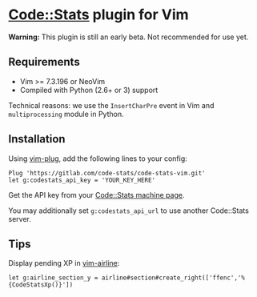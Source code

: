 # [Code::Stats](https://codestats.net) plugin for Vim

**Warning:** This plugin is still an early beta. Not recommended for use yet.

## Requirements

- Vim >= 7.3.196 or NeoVim
- Compiled with Python (2.6+ or 3) support

Technical reasons: we use the `InsertCharPre` event in Vim and `multiprocessing` module in Python.

## Installation

Using [vim-plug](https://github.com/junegunn/vim-plug), add the following lines to your config:

```
Plug 'https://gitlab.com/code-stats/code-stats-vim.git'
let g:codestats_api_key = 'YOUR_KEY_HERE'
```

Get the API key from your [Code::Stats machine page](https://codestats.net/my/machines).

You may additionally set `g:codestats_api_url` to use another Code::Stats server.

## Tips

Display pending XP in [vim-airline](https://github.com/vim-airline/vim-airline):

```
let g:airline_section_y = airline#section#create_right(['ffenc','%{CodeStatsXp()}'])
```
